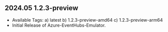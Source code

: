## 2024.05 1.2.3-preview
 
- Available Tags: 
    a) latest
    b) 1.2.3-preview-amd64
    c) 1.2.3-preview-arm64
- Initial Release of Azure-EventHubs-Emulator.
